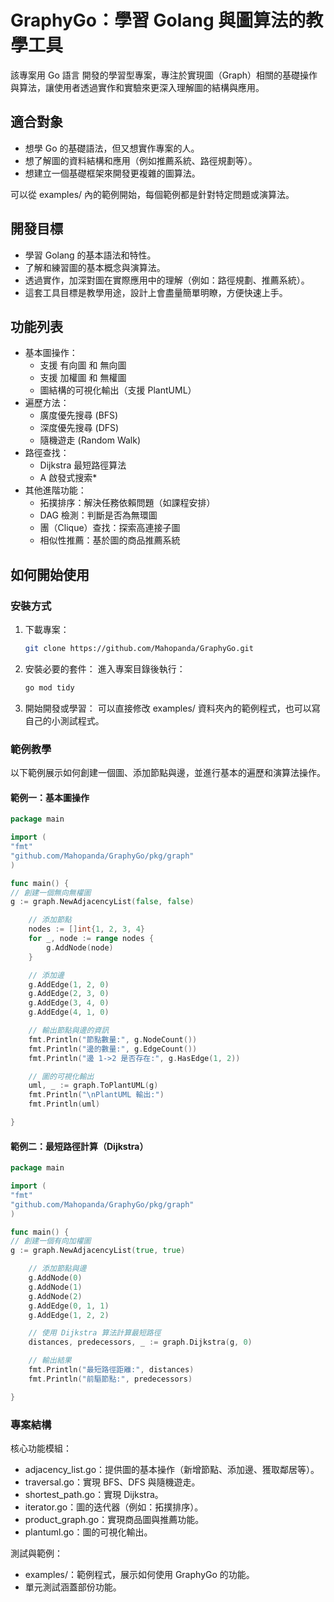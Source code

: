 # GraphyGo：學習 Golang 與圖算法的教學工具

該專案用 Go 語言 開發的學習型專案，專注於實現圖（Graph）相關的基礎操作與算法，讓使用者透過實作和實驗來更深入理解圖的結構與應用。

## 適合對象

- 想學 Go 的基礎語法，但又想實作專案的人。
- 想了解圖的資料結構和應用（例如推薦系統、路徑規劃等）。
- 想建立一個基礎框架來開發更複雜的圖算法。

可以從 examples/ 內的範例開始，每個範例都是針對特定問題或演算法。

## 開發目標

- 學習 Golang 的基本語法和特性。
- 了解和練習圖的基本概念與演算法。
- 透過實作，加深對圖在實際應用中的理解（例如：路徑規劃、推薦系統）。
- 這套工具目標是教學用途，設計上會盡量簡單明瞭，方便快速上手。

## 功能列表

- 基本圖操作：
  - 支援 有向圖 和 無向圖
  - 支援 加權圖 和 無權圖
  - 圖結構的可視化輸出（支援 PlantUML）
- 遍歷方法：
  - 廣度優先搜尋 (BFS)
  - 深度優先搜尋 (DFS)
  - 隨機遊走 (Random Walk)
- 路徑查找：
  - Dijkstra 最短路徑算法
  - A 啟發式搜索\*
- 其他進階功能：
  - 拓撲排序：解決任務依賴問題（如課程安排）
  - DAG 檢測：判斷是否為無環圖
  - 團（Clique）查找：探索高連接子圖
  - 相似性推薦：基於圖的商品推薦系統

## 如何開始使用

### 安裝方式

1. 下載專案：

   ```bash
   git clone https://github.com/Mahopanda/GraphyGo.git
   ```

2. 安裝必要的套件： 進入專案目錄後執行：

   ```bash
   go mod tidy
   ```

3. 開始開發或學習： 可以直接修改 examples/ 資料夾內的範例程式，也可以寫自己的小測試程式。

### 範例教學

以下範例展示如何創建一個圖、添加節點與邊，並進行基本的遍歷和演算法操作。

#### 範例一：基本圖操作

```go
package main

import (
"fmt"
"github.com/Mahopanda/GraphyGo/pkg/graph"
)

func main() {
// 創建一個無向無權圖
g := graph.NewAdjacencyList(false, false)

    // 添加節點
    nodes := []int{1, 2, 3, 4}
    for _, node := range nodes {
    	g.AddNode(node)
    }

    // 添加邊
    g.AddEdge(1, 2, 0)
    g.AddEdge(2, 3, 0)
    g.AddEdge(3, 4, 0)
    g.AddEdge(4, 1, 0)

    // 輸出節點與邊的資訊
    fmt.Println("節點數量:", g.NodeCount())
    fmt.Println("邊的數量:", g.EdgeCount())
    fmt.Println("邊 1->2 是否存在:", g.HasEdge(1, 2))

    // 圖的可視化輸出
    uml, _ := graph.ToPlantUML(g)
    fmt.Println("\nPlantUML 輸出:")
    fmt.Println(uml)

}
```

#### 範例二：最短路徑計算（Dijkstra）

```go
package main

import (
"fmt"
"github.com/Mahopanda/GraphyGo/pkg/graph"
)

func main() {
// 創建一個有向加權圖
g := graph.NewAdjacencyList(true, true)

    // 添加節點與邊
    g.AddNode(0)
    g.AddNode(1)
    g.AddNode(2)
    g.AddEdge(0, 1, 1)
    g.AddEdge(1, 2, 2)

    // 使用 Dijkstra 算法計算最短路徑
    distances, predecessors, _ := graph.Dijkstra(g, 0)

    // 輸出結果
    fmt.Println("最短路徑距離:", distances)
    fmt.Println("前驅節點:", predecessors)

}
```

### 專案結構

核心功能模組：

- adjacency_list.go：提供圖的基本操作（新增節點、添加邊、獲取鄰居等）。
- traversal.go：實現 BFS、DFS 與隨機遊走。
- shortest_path.go：實現 Dijkstra。
- iterator.go：圖的迭代器（例如：拓撲排序）。
- product_graph.go：實現商品圖與推薦功能。
- plantuml.go：圖的可視化輸出。

測試與範例：

- examples/：範例程式，展示如何使用 GraphyGo 的功能。
- 單元測試涵蓋部份功能。
